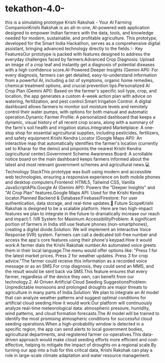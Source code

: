 # tekathon-4.0-
this is a simulating prototype 
Krishi Rakshak - Your AI Farming CompanionKrishi Rakshak is an all-in-one, AI-powered web application designed to empower Indian farmers with the data, tools, and knowledge needed for modern, sustainable, and profitable agriculture. This prototype, developed for the Smart India Hackathon, serves as a comprehensive digital assistant, bringing advanced technology directly to the fields.✨ Key FeaturesOur prototype is packed with features designed to address the everyday challenges faced by farmers:Advanced Crop Diagnosis: Upload an image of a crop leaf and instantly get a diagnosis of potential diseases with a high confidence score.AI-Powered Deeper Insights (Gemini API): For every diagnosis, farmers can get detailed, easy-to-understand information from a powerful AI, including a list of symptoms, organic home remedies, chemical treatment options, and crucial prevention tips.Personalized AI Crop Plan (Gemini API): Based on the farmer's specific soil type, crop, and location, the app generates a custom 4-week action plan with advice on watering, fertilization, and pest control.Smart Irrigation Control: A digital dashboard allows farmers to monitor soil moisture levels and remotely control their water pumps, with options for both manual and automatic operation.Dynamic Farmer Profile: A personalized dashboard that keeps a dynamic, visual history of all recent crop scans, along with a summary of the farm's soil health and irrigation status.Integrated Marketplace: A one-stop shop for essential agricultural supplies, including pesticides, fertilizers, and safety equipment.Krishi Kendra Locator (Google Maps API): An interactive map that automatically identifies the farmer's location (currently set to Kharar for the demo) and pinpoints the nearest Krishi Kendra (agricultural center).Government Scheme Awareness Board: A scrollable notice board on the main dashboard keeps farmers informed about the latest and most relevant government schemes and agricultural news.💻 Technology StackThis prototype was built using modern and accessible web technologies, ensuring a responsive experience on both mobile phones and desktop computers.Frontend: HTML5, Tailwind CSS, Vanilla JavaScriptAPIs:Google AI (Gemini API): Powers the "Deeper Insights" and "AI Crop Plan" features.Google Maps API: Used for the Krishi Kendra locator.Planned Backend & Database:Firebase/Firestore: For user authentication, data storage, and real-time updates.🚀 Future ScopeKrishi Rakshak is designed to be a scalable platform. Here are two high-impact features we plan to integrate in the future to dramatically increase our reach and impact:1. IVR System for Maximum AccessibilityProblem: A significant portion of farmers in India still use feature phones (non-smartphones), creating a digital divide.Solution: We will implement an Interactive Voice Response (IVR) system. Farmers can call a dedicated toll-free number and access the app's core features using their phone's keypad.How it would work:A farmer dials the Krishi Rakshak number.An automated voice greets them in their local language.The menu would offer options like: "Press 1 for the latest market prices. Press 2 for weather updates. Press 3 for crop advice."The farmer could receive this information as a recorded voice message or as an SMS.For crop diagnosis, they could send an MMS, and the result would be sent back via SMS.This feature ensures that every farmer, regardless of the device they own, can benefit from our technology.2. AI-Driven Artificial Cloud Seeding SuggestionsProblem: Unpredictable monsoons and prolonged droughts are major threats to agriculture in many parts of India.Solution: We plan to integrate an AI model that can analyze weather patterns and suggest optimal conditions for artificial cloud seeding.How it would work:Our platform will continuously analyze real-time meteorological data: atmospheric pressure, humidity, wind patterns, and cloud formation forecasts.The AI model will be trained to identify the most promising atmospheric conditions for successful cloud seeding operations.When a high-probability window is detected in a specific region, the app can send alerts to local government bodies, agricultural departments, and registered farmer co-operatives.This data-driven approach would make cloud seeding efforts more efficient and cost-effective, helping to mitigate the impact of droughts on a regional scale.By turning our app into a hub for this critical data, Krishi Rakshak can play a role in large-scale climate adaptation and water resource management.
